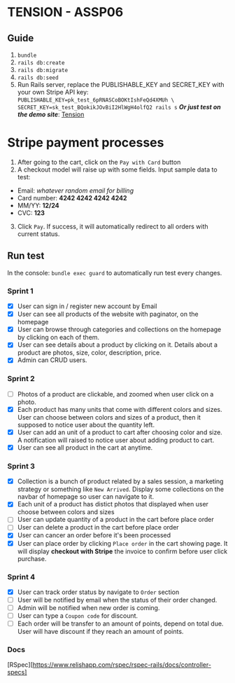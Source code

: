 # TENSION - ASSP06

## Guide
1. `bundle`
2. `rails db:create`
3. `rails db:migrate`
4. `rails db:seed`
5. Run Rails server, replace the PUBLISHABLE_KEY and SECRET_KEY with your own Stripe API key:
  `PUBLISHABLE_KEY=pk_test_6pRNASCoBOKtIshFeQd4XMUh \
   SECRET_KEY=sk_test_BQokikJOvBiI2HlWgH4olfQ2 rails s`
   _**Or just test on the demo site**_: [Tension](http://tension-sp.herokuapp.com)

# Stripe payment processes
1. After going to the cart, click on the `Pay with Card` button
2. A checkout model will raise up with some fields. Input sample data to test:
  * Email: _whatever random email for billing_
  * Card number: **4242 4242 4242 4242**
  * MM/YY: **12/24**
  * CVC: **123**
3. Click `Pay`. If success, it will automatically redirect to all orders with current status.

## Run test
In the console: `bundle exec guard` to automatically run test every changes.

### Sprint 1

* [x] User can sign in / register new account by Email
* [x] User can see all products of the website with paginator, on the homepage
* [x] User can browse through categories and collections on the homepage by clicking on each of them.
* [x] User can see details about a product by clicking on it. Details about a product are photos, size, color, description, price.
* [x] Admin can CRUD users.

### Sprint 2
* [ ] Photos of a product are clickable, and zoomed when user click on a photo.
* [x] Each product has many units that come with different colors and sizes. User can choose between colors and sizes of a product, then it supposed to notice user about the quantity left.
* [x] User can add an unit of a product to cart after choosing color and size. A notification will raised to notice user about adding product to cart.
* [x] User can see all product in the cart at anytime.

### Sprint 3
* [x] Collection is a bunch of product related by a sales session, a marketing strategy or something like `New Arrived`. Display some collections on the navbar of homepage so user can navigate to it.
* [x] Each unit of a product has distict photos that displayed when user choose between colors and sizes
* [ ] User can update quantity of a product in the cart before place order
* [ ] User can delete a product in the cart before place order
* [x] User can cancer an order before it's been processed
* [x] User can place order by clicking `Place order` in the cart showing page. It will display **checkout with Stripe** the invoice to confirm before user click purchase.

### Sprint 4
* [x] User can track order status by navigate to `Order` section
* [ ] User will be notified by email when the status of their order changed.
* [ ] Admin will be notified when new order is coming.
* [ ] User can type a `Coupon code` for discount.
* [ ] Each order will be transfer to an amount of points, depend on total due. User will have discount if they reach an amount of points.

### Docs
[RSpec][https://www.relishapp.com/rspec/rspec-rails/docs/controller-specs]
